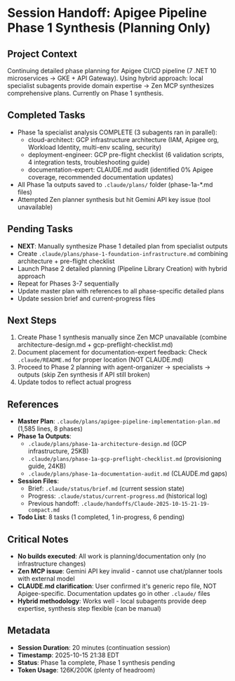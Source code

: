 # Session Handoff: Apigee Pipeline Phase 1 Synthesis (Planning Only)

## Project Context
Continuing detailed phase planning for Apigee CI/CD pipeline (7 .NET 10 microservices → GKE + API Gateway). Using hybrid approach: local specialist subagents provide domain expertise → Zen MCP synthesizes comprehensive plans. Currently on Phase 1 synthesis.

## Completed Tasks
- Phase 1a specialist analysis COMPLETE (3 subagents ran in parallel):
  - cloud-architect: GCP infrastructure architecture (IAM, Apigee org, Workload Identity, multi-env scaling, security)
  - deployment-engineer: GCP pre-flight checklist (6 validation scripts, 4 integration tests, troubleshooting guide)
  - documentation-expert: CLAUDE.md audit (identified 0% Apigee coverage, recommended documentation updates)
- All Phase 1a outputs saved to `.claude/plans/` folder (phase-1a-*.md files)
- Attempted Zen planner synthesis but hit Gemini API key issue (tool unavailable)

## Pending Tasks
- **NEXT**: Manually synthesize Phase 1 detailed plan from specialist outputs
- Create `.claude/plans/phase-1-foundation-infrastructure.md` combining architecture + pre-flight checklist
- Launch Phase 2 detailed planning (Pipeline Library Creation) with hybrid approach
- Repeat for Phases 3-7 sequentially
- Update master plan with references to all phase-specific detailed plans
- Update session brief and current-progress files

## Next Steps
1. Create Phase 1 synthesis manually since Zen MCP unavailable (combine architecture-design.md + gcp-preflight-checklist.md)
2. Document placement for documentation-expert feedback: Check `.claude/README.md` for proper location (NOT CLAUDE.md)
3. Proceed to Phase 2 planning with agent-organizer → specialists → outputs (skip Zen synthesis if API still broken)
4. Update todos to reflect actual progress

## References
- **Master Plan**: `.claude/plans/apigee-pipeline-implementation-plan.md` (1,585 lines, 8 phases)
- **Phase 1a Outputs**:
  - `.claude/plans/phase-1a-architecture-design.md` (GCP infrastructure, 25KB)
  - `.claude/plans/phase-1a-gcp-preflight-checklist.md` (provisioning guide, 24KB)
  - `.claude/plans/phase-1a-documentation-audit.md` (CLAUDE.md gaps)
- **Session Files**:
  - Brief: `.claude/status/brief.md` (current session state)
  - Progress: `.claude/status/current-progress.md` (historical log)
  - Previous handoff: `.claude/handoffs/Claude-2025-10-15-21-19-compact.md`
- **Todo List**: 8 tasks (1 completed, 1 in-progress, 6 pending)

## Critical Notes
- **No builds executed**: All work is planning/documentation only (no infrastructure changes)
- **Zen MCP issue**: Gemini API key invalid - cannot use chat/planner tools with external model
- **CLAUDE.md clarification**: User confirmed it's generic repo file, NOT Apigee-specific. Documentation updates go in other `.claude/` files
- **Hybrid methodology**: Works well - local subagents provide deep expertise, synthesis step flexible (can be manual)

## Metadata
- **Session Duration**: 20 minutes (continuation session)
- **Timestamp**: 2025-10-15 21:38 EDT
- **Status**: Phase 1a complete, Phase 1 synthesis pending
- **Token Usage**: 126K/200K (plenty of headroom)
